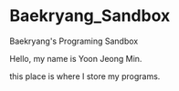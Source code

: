 # Baekryang_Sandbox
Baekryang's Programing Sandbox

Hello, my name is Yoon Jeong Min.

this place is where I store my programs.
